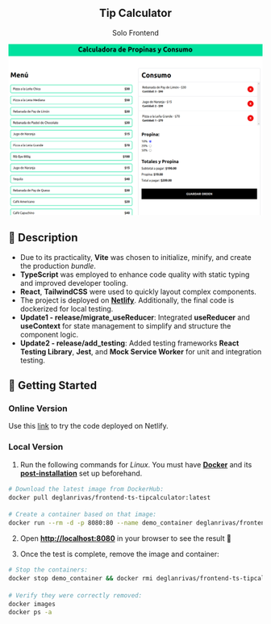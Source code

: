 <div align="center">
  <h2>Tip Calculator</h2>
  <p>
    Solo Frontend
  </p>
  <img src="portada.png"></img>
</div>

## 📜 Description

- Due to its practicality, **Vite** was chosen to initialize, minify, and create the production *bundle*.
- **TypeScript** was employed to enhance code quality with static typing and improved developer tooling.
- **React**, **TailwindCSS** were used to quickly layout complex components.
- The project is deployed on [**Netlify**](https://stunning-syrniki-3d3482.netlify.app/). Additionally, the final code is dockerized for local testing.
- **Update1 - release/migrate_useReducer**: Integrated **useReducer** and **useContext** for state management to simplify and structure the component logic.
- **Update2 - release/add_testing**: Added testing frameworks **React Testing Library**, **Jest**, and **Mock Service Worker** for unit and integration testing.

## 🚀 Getting Started

### **Online Version**

Use this [link](https://velvety-phoenix-9fe4c6.netlify.app/ "Test Demo") to try the code deployed on Netlify.


### **Local Version**
1. Run the following commands for *Linux*. You must have [**Docker**](https://docs.docker.com/engine/install/) and its [**post-installation**](https://docs.docker.com/engine/install/linux-postinstall/) set up beforehand.

```bash
# Download the latest image from DockerHub:
docker pull deglanrivas/frontend-ts-tipcalculator:latest

# Create a container based on that image:
docker run --rm -d -p 8080:80 --name demo_container deglanrivas/frontend-ts-tipcalculator:latest

```

2. Open [**http://localhost:8080**](http://localhost:8080/) in your browser to see the result 🚀

3. Once the test is complete, remove the image and container:
```bash
# Stop the containers:
docker stop demo_container && docker rmi deglanrivas/frontend-ts-tipcalculator:latest

# Verify they were correctly removed:
docker images
docker ps -a
```